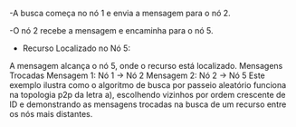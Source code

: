 -A busca começa no nó 1 e envia a mensagem para o nó 2.

-O nó 2 recebe a mensagem e encaminha para o nó 5.

- Recurso Localizado no Nó 5:

A mensagem alcança o nó 5, onde o recurso está localizado.
Mensagens Trocadas
Mensagem 1: Nó 1 → Nó 2
Mensagem 2: Nó 2 → Nó 5
Este exemplo ilustra como o algoritmo de busca por passeio aleatório funciona na topologia p2p da letra a), escolhendo vizinhos por ordem crescente de ID e demonstrando as mensagens trocadas na busca de um recurso entre os nós mais distantes. ​
